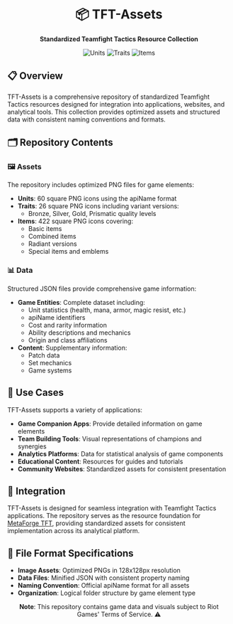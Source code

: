 <div align="center">

# 📦 TFT-Assets

**Standardized Teamfight Tactics Resource Collection**

![Units](https://img.shields.io/badge/Units-60-informational)
![Traits](https://img.shields.io/badge/Traits-26-informational)
![Items](https://img.shields.io/badge/Items-422-informational)

</div>

## 📋 Overview

TFT-Assets is a comprehensive repository of standardized Teamfight Tactics resources designed for integration into applications, websites, and analytical tools. This collection provides optimized assets and structured data with consistent naming conventions and formats.

## 🗂️ Repository Contents

### 🖼️ Assets

The repository includes optimized PNG files for game elements:

- **Units**: 60 square PNG icons using the apiName format
- **Traits**: 26 square PNG icons including variant versions:
  - Bronze, Silver, Gold, Prismatic quality levels
- **Items**: 422 square PNG icons covering:
  - Basic items
  - Combined items
  - Radiant versions
  - Special items and emblems

### 📊 Data

Structured JSON files provide comprehensive game information:

- **Game Entities**: Complete dataset including:
  - Unit statistics (health, mana, armor, magic resist, etc.)
  - apiName identifiers
  - Cost and rarity information
  - Ability descriptions and mechanics
  - Origin and class affiliations
- **Content**: Supplementary information:
  - Patch data
  - Set mechanics
  - Game systems

## 📱 Use Cases

TFT-Assets supports a variety of applications:

- **Game Companion Apps**: Provide detailed information on game elements
- **Team Building Tools**: Visual representations of champions and synergies
- **Analytics Platforms**: Data for statistical analysis of game components
- **Educational Content**: Resources for guides and tutorials
- **Community Websites**: Standardized assets for consistent presentation

## 🔗 Integration

TFT-Assets is designed for seamless integration with Teamfight Tactics applications. The repository serves as the resource foundation for [MetaForge TFT](https://github.com/gaba-dev-1/metaforge-tft), providing standardized assets for consistent implementation across its analytical platform.

## 📝 File Format Specifications

- **Image Assets**: Optimized PNGs in 128x128px resolution
- **Data Files**: Minified JSON with consistent property naming
- **Naming Convention**: Official apiName format for all assets
- **Organization**: Logical folder structure by game element type

<div align="center">

**Note**: This repository contains game data and visuals subject to Riot Games' Terms of Service. ⚠️

</div>
